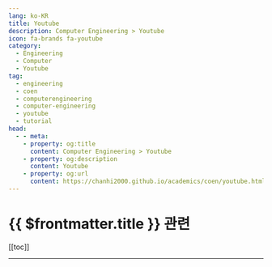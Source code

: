 ```yaml
---
lang: ko-KR
title: Youtube
description: Computer Engineering > Youtube
icon: fa-brands fa-youtube
category:
  - Engineering
  - Computer
  - Youtube
tag:
  - engineering
  - coen
  - computerengineering
  - computer-engineering
  - youtube
  - tutorial
head:
  - - meta:
    - property: og:title
      content: Computer Engineering > Youtube
    - property: og:description
      content: Youtube
    - property: og:url
      content: https://chanhi2000.github.io/academics/coen/youtube.html
---
```


# {{ $frontmatter.title }} 관련

[[toc]]

---

<MyYouTubeItems jsonName="yu-CTLKU" /><!-- CTL KU -->
<MyYouTubeItems jsonName="yu-UCFCRCV" /><!-- UCF CRCV -->
<MyYouTubeItems jsonName="yu-yonsei_graduate_school_sw_eng" /><!-- 연세공학대학원 컴소공학 프로젝트 -->
<MyYouTubeItems jsonName="yu-SpanningTree" /><!-- Spanning Tree -->
<MyYouTubeItems jsonName="yu-dev_ression" /><!-- Devression -->
<MyYouTubeItems jsonName="yu-jonowilliams26" /><!-- Jono Williams -->
<MyYouTubeItems jsonName="yu-bluedot0812" /><!-- BLUEDOT -->
<MyYouTubeItems jsonName="yu-NeetCodeIO" /><!-- NeetCodeIO -->
<MyYouTubeItems jsonName="yu-ColorScale" /><!-- ColorScale -->
<MyYouTubeItems jsonName="yu-Computerphile" /><!-- Computerphile -->
<MyYouTubeItems jsonName="yu-snowcrash-" /><!-- snowcra5h -->

<TagLinks />